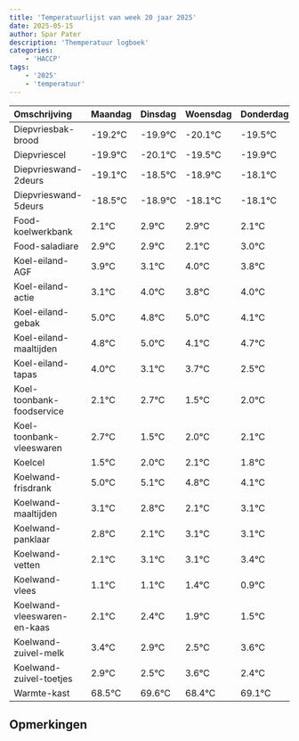 ```yaml
---
title: 'Temperatuurlijst van week 20 jaar 2025'
date: 2025-05-15
author: Spar Pater
description: 'Themperatuur logboek'
categories:
    - 'HACCP'
tags:
    - '2025'
    - 'temperatuur'
---
```

|Omschrijving|Maandag|Dinsdag|Woensdag|Donderdag|Vrijdag|Zaterdag|Zondag|
|:---|:---|:---|:---|:---|:---|:---|:---|
|Diepvriesbak-brood|-19.2°C|-19.9°C|-20.1°C|-19.5°C| | | |
|Diepvriescel|-19.9°C|-20.1°C|-19.5°C|-19.9°C| | | |
|Diepvrieswand-2deurs|-19.1°C|-18.5°C|-18.9°C|-18.1°C| | | |
|Diepvrieswand-5deurs|-18.5°C|-18.9°C|-18.1°C|-18.1°C| | | |
|Food-koelwerkbank|2.1°C|2.9°C|2.9°C|2.1°C| | | |
|Food-saladiare|2.9°C|2.9°C|2.1°C|3.0°C| | | |
|Koel-eiland-AGF|3.9°C|3.1°C|4.0°C|3.8°C| | | |
|Koel-eiland-actie|3.1°C|4.0°C|3.8°C|4.0°C| | | |
|Koel-eiland-gebak|5.0°C|4.8°C|5.0°C|4.1°C| | | |
|Koel-eiland-maaltijden|4.8°C|5.0°C|4.1°C|4.7°C| | | |
|Koel-eiland-tapas|4.0°C|3.1°C|3.7°C|2.5°C| | | |
|Koel-toonbank-foodservice|2.1°C|2.7°C|1.5°C|2.0°C| | | |
|Koel-toonbank-vleeswaren|2.7°C|1.5°C|2.0°C|2.1°C| | | |
|Koelcel|1.5°C|2.0°C|2.1°C|1.8°C| | | |
|Koelwand-frisdrank|5.0°C|5.1°C|4.8°C|4.1°C| | | |
|Koelwand-maaltijden|3.1°C|2.8°C|2.1°C|3.1°C| | | |
|Koelwand-panklaar|2.8°C|2.1°C|3.1°C|3.1°C| | | |
|Koelwand-vetten|2.1°C|3.1°C|3.1°C|3.4°C| | | |
|Koelwand-vlees|1.1°C|1.1°C|1.4°C|0.9°C| | | |
|Koelwand-vleeswaren-en-kaas|2.1°C|2.4°C|1.9°C|1.5°C| | | |
|Koelwand-zuivel-melk|3.4°C|2.9°C|2.5°C|3.6°C| | | |
|Koelwand-zuivel-toetjes|2.9°C|2.5°C|3.6°C|2.4°C| | | |
|Warmte-kast|68.5°C|69.6°C|68.4°C|69.1°C| | | |

## Opmerkingen


